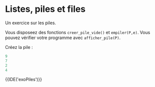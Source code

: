 # Listes, piles et files

Un exercice sur les piles.

Vous disposeez des fonctions `creer_pile_vide()` et `empiler(P,e)`. Vous pouvez vérifier votre programme avec `afficher_pile(P)`.

Créez la pile :

```python
9
7
2
4
```

{{IDE('exoPiles')}}
